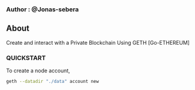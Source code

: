 ### Author : @Jonas-sebera

## About
Create and interact with a Private Blockchain Using GETH [Go-ETHEREUM]

### QUICKSTART
To create a node account,
```sh
geth --datadir "./data" account new 
```
